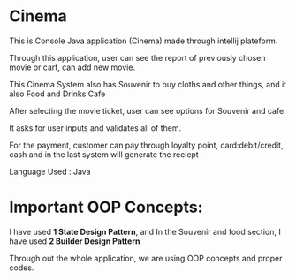 # Cinema

<p>This is Console Java application (Cinema) made through intellij plateform.</p>
<p>Through this application, user can see the report of previously chosen movie or cart, can add new movie.</p>
<p>This Cinema System also has Souvenir to buy cloths and other things, and it also Food and Drinks Cafe</p>
<p>After selecting the movie ticket, user can see options for Souvenir and cafe</p>
<p>It asks for user inputs and validates all of them.</p>
<p>For the payment, customer can pay through loyalty point, card:debit/credit, cash and in the last system will generate the reciept</p>
<p>Language Used : Java</p>

# Important OOP Concepts: 

I have used **1 State Design Pattern**, and In the Souvenir and food section, I have used **2 Builder Design Pattern**
<p>Through out the whole application, we are using OOP concepts and proper codes.</p>



